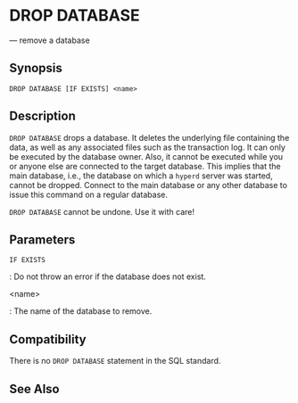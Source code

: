 # DROP DATABASE

— remove a database

## Synopsis

```sql_template
DROP DATABASE [IF EXISTS] <name>
```

## Description

`DROP DATABASE` drops a database. It deletes the underlying file
containing the data, as well as any associated files such as the
transaction log. It can only be executed by the database owner. Also, it
cannot be executed while you or anyone else are connected to the target
database. This implies that the main database, i.e., the database on
which a `hyperd` server was started, cannot be dropped. Connect to the
main database or any other database to issue this command on a regular
database.

`DROP DATABASE` cannot be undone. Use it with care!

## Parameters

`IF EXISTS`

:   Do not throw an error if the database does not exist.

\<name\>

:   The name of the database to remove.

## Compatibility

There is no `DROP DATABASE` statement in the SQL standard.

## See Also

